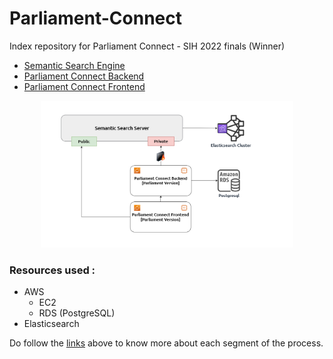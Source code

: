 # Parliament-Connect
Index repository for Parliament Connect - SIH 2022 finals (Winner)

- [Semantic Search Engine](https://github.com/vsaravind01/Semantic-Search-Server)
- [Parliament Connect Backend](https://github.com/vsaravind01/Parliament-Connect-Backend)
- [Parliament Connect Frontend](https://github.com/vsaravind01/Parliament-Connect-Frontend)

<div align="center">
<img src="https://raw.githubusercontent.com/vsaravind01/Parliament-Connect/main/public/parliament-connect-flow.png" alt="parliament-connect-flow" width="80%" />
</div>

### Resources used :
- AWS
  - EC2
  - RDS (PostgreSQL)
- Elasticsearch

Do follow the [links](#parliament-connect) above to know more about each segment of the process.
